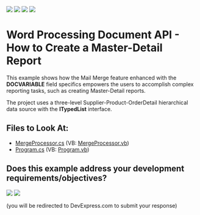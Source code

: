 <!-- default badges list -->
![](https://img.shields.io/endpoint?url=https://codecentral.devexpress.com/api/v1/VersionRange/128608279/24.2.1%2B)
[![](https://img.shields.io/badge/Open_in_DevExpress_Support_Center-FF7200?style=flat-square&logo=DevExpress&logoColor=white)](https://supportcenter.devexpress.com/ticket/details/E4718)
[![](https://img.shields.io/badge/📖_How_to_use_DevExpress_Examples-e9f6fc?style=flat-square)](https://docs.devexpress.com/GeneralInformation/403183)
[![](https://img.shields.io/badge/💬_Leave_Feedback-feecdd?style=flat-square)](#does-this-example-address-your-development-requirementsobjectives)
<!-- default badges end -->

# Word Processing Document API - How to Create a Master-Detail Report

This example shows how the Mail Merge feature enhanced with the **DOCVARIABLE** field specifics empowers the users to accomplish complex reporting tasks, such as creating Master-Detail reports. 

The project uses a three-level Supplier-Product-OrderDetail hierarchical data source with the **ITypedList** interface.

## Files to Look At:

* [MergeProcessor.cs](./CS/MasterDetailExample/MergeProcessor.cs) (VB: [MergeProcessor.vb](./VB/MasterDetailExample/MergeProcessor.vb))
* [Program.cs](./CS/MasterDetailExample/Program.cs) (VB: [Program.vb](./VB/MasterDetailExample/Program.vb))
<!-- feedback -->
## Does this example address your development requirements/objectives?

[<img src="https://www.devexpress.com/support/examples/i/yes-button.svg"/>](https://www.devexpress.com/support/examples/survey.xml?utm_source=github&utm_campaign=word-document-api-create-master-detail-report&~~~was_helpful=yes) [<img src="https://www.devexpress.com/support/examples/i/no-button.svg"/>](https://www.devexpress.com/support/examples/survey.xml?utm_source=github&utm_campaign=word-document-api-create-master-detail-report&~~~was_helpful=no)

(you will be redirected to DevExpress.com to submit your response)
<!-- feedback end -->
